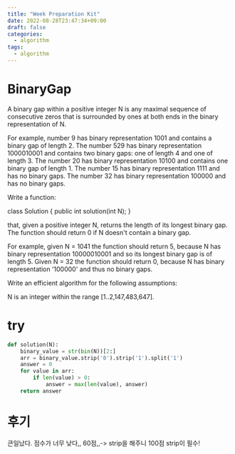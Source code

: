 ```yaml
---
title: "Week Preparation Kit"
date: 2022-08-28T23:47:34+09:00
draft: false
categories:
  - algorithm
tags:
  - algorithm
---
```


# BinaryGap

A binary gap within a positive integer N is any maximal sequence of consecutive zeros that is surrounded by ones at both ends in the binary representation of N.

For example, number 9 has binary representation 1001 and contains a binary gap of length 2. The number 529 has binary representation 1000010001 and contains two binary gaps: one of length 4 and one of length 3. The number 20 has binary representation 10100 and contains one binary gap of length 1. The number 15 has binary representation 1111 and has no binary gaps. The number 32 has binary representation 100000 and has no binary gaps.

Write a function:

class Solution { public int solution(int N); }

that, given a positive integer N, returns the length of its longest binary gap. The function should return 0 if N doesn't contain a binary gap.

For example, given N = 1041 the function should return 5, because N has binary representation 10000010001 and so its longest binary gap is of length 5. Given N = 32 the function should return 0, because N has binary representation '100000' and thus no binary gaps.

Write an efficient algorithm for the following assumptions:

N is an integer within the range [1..2,147,483,647].

# try

```python
def solution(N):
    binary_value = str(bin(N))[2:]
    arr = binary_value.strip('0').strip('1').split('1')
    answer = 0
    for value in arr:
        if len(value) > 0:
            answer = max(len(value), answer)
    return answer

```

# 후기

큰일났다. 점수가 너무 낮다,,
60점,,-> strip을 해주니 100점 strip이 필수!
